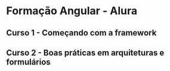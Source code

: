 # Formação Angular - Alura

## Curso 1 - Começando com a framework

## Curso 2 - Boas práticas em arquiteturas e formulários
